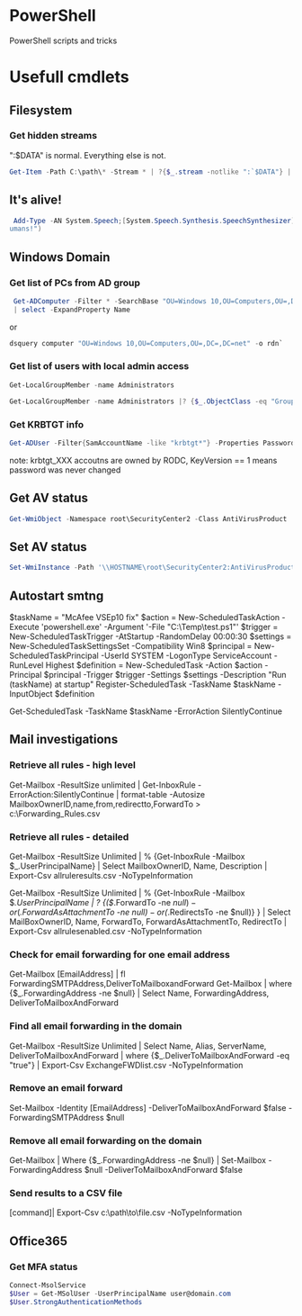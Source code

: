 # PowerShell
PowerShell scripts and tricks

# Usefull cmdlets
## Filesystem
### Get hidden streams 
":$DATA" is normal. Everything else is not. 
```powershell
Get-Item -Path C:\path\* -Stream * | ?{$_.stream -notlike ":`$DATA"} | select FileName, Stream, Length
```

## It's alive!
```powershell
 Add-Type -AN System.Speech;[System.Speech.Synthesis.SpeechSynthesizer]::new().Speak("Kill all h
umans!")
```
## Windows Domain 
### Get list of PCs from AD group
```powershell
 Get-ADComputer -Filter * -SearchBase "OU=Windows 10,OU=Computers,OU=,DC=,DC=net"
 | select -ExpandProperty Name
```
 or
 ```powershell
 dsquery computer "OU=Windows 10,OU=Computers,OU=,DC=,DC=net" -o rdn`
 ```
 
 ### Get list of users with local admin access
 ```powershell
 Get-LocalGroupMember -name Administrators
 ```
 ```powershell
 Get-LocalGroupMember -name Administrators |? {$_.ObjectClass -eq "Group"} | % {Get-ADGroupMember $_.name.Split('\')[1] -Recursive} | select Name,SamAccountName,objectClass
 ```
 
 ### Get KRBTGT info
```powershell
Get-ADUser -Filter{SamAccountName -like "krbtgt*"} -Properties PasswordLastSet,msDS-KeyVersionNumber, msDS-KrbTgtLinkBl
```
note: krbtgt_XXX accoutns are owned by RODC, KeyVersion == 1 means password was never changed

## Get AV status
```powershell
Get-WmiObject -Namespace root\SecurityCenter2 -Class AntiVirusProduct  -ComputerName  $env:computername`
```

## Set AV status
```powershell
Set-WmiInstance -Path '\\HOSTNAME\root\SecurityCenter2:AntiVirusProduct.instanceGuid="{1006DC03-1FB1-9E52-7C81-F2FAB48962E3}"' -Argument @{productState="397312"}
```

## Autostart smtng

$taskName = "McAfee VSEp10 fix"
$action = New-ScheduledTaskAction -Execute 'powershell.exe' -Argument '-File "C:\Temp\test.ps1"'
$trigger = New-ScheduledTaskTrigger -AtStartup -RandomDelay 00:00:30
$settings = New-ScheduledTaskSettingsSet -Compatibility Win8
$principal = New-ScheduledTaskPrincipal -UserId SYSTEM -LogonType ServiceAccount -RunLevel Highest
$definition = New-ScheduledTask -Action $action -Principal $principal -Trigger $trigger -Settings $settings -Description "Run $($taskName) at startup"
Register-ScheduledTask -TaskName $taskName -InputObject $definition

Get-ScheduledTask -TaskName $taskName -ErrorAction SilentlyContinue 


## Mail investigations
### Retrieve all rules - high level
Get-Mailbox -ResultSize unlimited | Get-InboxRule -ErrorAction:SilentlyContinue | format-table -Autosize MailboxOwnerID,name,from,redirectto,ForwardTo > c:\Forwarding_Rules.csv	
### Retrieve all rules - detailed
Get-Mailbox -ResultSize Unlimited | % {Get-InboxRule -Mailbox $_.UserPrincipalName} | Select MailboxOwnerID, Name, Description | Export-Csv allruleresults.csv -NoTypeInformation

Get-Mailbox -ResultSize Unlimited | % {Get-InboxRule -Mailbox $_.UserPrincipalName | ? {($_.ForwardTo -ne $null) -or ($_.ForwardAsAttachmentTo -ne $null) -or ($_.RedirectsTo -ne $null)} } | Select MailBoxOwnerID, Name, ForwardTo, ForwardAsAttachmentTo, RedirectTo | Export-Csv allrulesenabled.csv -NoTypeInformation	
### Check for email forwarding for one email address
Get-Mailbox [EmailAddress] | fl ForwardingSMTPAddress,DeliverToMailboxandForward
Get-Mailbox | where {$_.ForwardingAddress -ne $null} | Select Name, ForwardingAddress, DeliverToMailboxAndForward
### Find all email forwarding in the domain
Get-Mailbox -ResultSize Unlimited | Select Name, Alias, ServerName, DeliverToMailboxAndForward | where {$_.DeliverToMailboxAndForward -eq "true"} | Export-Csv ExchangeFWDlist.csv -NoTypeInformation
### Remove an email forward
Set-Mailbox -Identity [EmailAddress] -DeliverToMailboxAndForward $false -ForwardingSMTPAddress $null
### Remove all email forwarding on the domain
Get-Mailbox | Where {$_.ForwardingAddress -ne $null} | Set-Mailbox -ForwardingAddress $null -DeliverToMailboxAndForward $false	
### Send results to a CSV file
[command]| Export-Csv c:\path\to\file.csv -NoTypeInformation	

## Office365
### Get MFA status
```powershell
Connect-MsolService
$User = Get-MSolUser -UserPrincipalName user@domain.com
$User.StrongAuthenticationMethods
```
